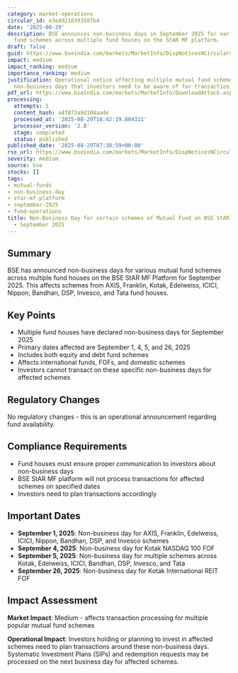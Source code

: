 ```yaml
---
category: market-operations
circular_id: e3edd218393507b4
date: '2025-08-29'
description: BSE announces non-business days in September 2025 for various mutual
  fund schemes across multiple fund houses on the StAR MF platform.
draft: false
guid: https://www.bseindia.com/markets/MarketInfo/DispNoticesNCirculars.aspx?Noticeid={5DB8AD49-645F-4BC0-8A09-EFEA1545BA49}&noticeno=20250829-4&dt=08/29/2025&icount=4&totcount=61&flag=0
impact: medium
impact_ranking: medium
importance_ranking: medium
justification: Operational notice affecting multiple mutual fund schemes with specific
  non-business days that investors need to be aware of for transaction planning
pdf_url: https://www.bseindia.com/markets/MarketInfo/DownloadAttach.aspx?id=20250829-4&attachedId=9f5fbcf2-f520-41d3-a999-a21f7d89956c
processing:
  attempts: 1
  content_hash: a4f873a9d104aa4e
  processed_at: '2025-08-29T18:42:19.804331'
  processor_version: '2.0'
  stage: completed
  status: published
published_date: '2025-08-29T07:38:59+00:00'
rss_url: https://www.bseindia.com/markets/MarketInfo/DispNoticesNCirculars.aspx?Noticeid={5DB8AD49-645F-4BC0-8A09-EFEA1545BA49}&noticeno=20250829-4&dt=08/29/2025&icount=4&totcount=61&flag=0
severity: medium
source: bse
stocks: []
tags:
- mutual-funds
- non-business-day
- star-mf-platform
- september-2025
- fund-operations
title: Non-Business Day for certain schemes of Mutual Fund on BSE StAR MF Platform
  - September 2025
---
```


## Summary

BSE has announced non-business days for various mutual fund schemes across multiple fund houses on the BSE StAR MF Platform for September 2025. This affects schemes from AXIS, Franklin, Kotak, Edelweiss, ICICI, Nippon, Bandhan, DSP, Invesco, and Tata fund houses.

## Key Points

- Multiple fund houses have declared non-business days for September 2025
- Primary dates affected are September 1, 4, 5, and 26, 2025
- Includes both equity and debt fund schemes
- Affects international funds, FOFs, and domestic schemes
- Investors cannot transact on these specific non-business days for affected schemes

## Regulatory Changes

No regulatory changes - this is an operational announcement regarding fund availability.

## Compliance Requirements

- Fund houses must ensure proper communication to investors about non-business days
- BSE StAR MF platform will not process transactions for affected schemes on specified dates
- Investors need to plan transactions accordingly

## Important Dates

- **September 1, 2025**: Non-business day for AXIS, Franklin, Edelweiss, ICICI, Nippon, Bandhan, DSP, and Invesco schemes
- **September 4, 2025**: Non-business day for Kotak NASDAQ 100 FOF
- **September 5, 2025**: Non-business day for multiple schemes across Kotak, Edelweiss, ICICI, Bandhan, DSP, Invesco, and Tata
- **September 26, 2025**: Non-business day for Kotak International REIT FOF

## Impact Assessment

**Market Impact**: Medium - affects transaction processing for multiple popular mutual fund schemes

**Operational Impact**: Investors holding or planning to invest in affected schemes need to plan transactions around these non-business days. Systematic Investment Plans (SIPs) and redemption requests may be processed on the next business day for affected schemes.